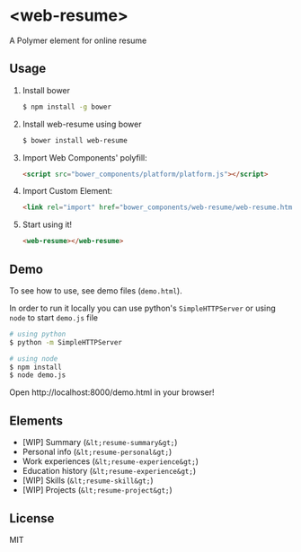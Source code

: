 # &lt;web-resume&gt;

A Polymer element for online resume

## Usage

1. Install bower

   ```sh
   $ npm install -g bower
   ```

2. Install web-resume using bower

   ```sh
   $ bower install web-resume
   ```

3. Import Web Components' polyfill:

    ```html
    <script src="bower_components/platform/platform.js"></script>
    ```

4. Import Custom Element:

    ```html
    <link rel="import" href="bower_components/web-resume/web-resume.html">
    ```

5. Start using it!

    ```html
    <web-resume></web-resume>
    ```

## Demo

To see how to use, see demo files (`demo.html`).

In order to run it locally you can use python's `SimpleHTTPServer` or using `node` to start `demo.js` file 

```sh
# using python
$ python -m SimpleHTTPServer

# using node
$ npm install
$ node demo.js
```

Open http://localhost:8000/demo.html in your browser!

## Elements

- [WIP] Summary (`&lt;resume-summary&gt;`)
- Personal info (`&lt;resume-personal&gt;`)
- Work experiences (`&lt;resume-experience&gt;`)
- Education history (`&lt;resume-experience&gt;`)
- [WIP] Skills (`&lt;resume-skill&gt;`)
- [WIP] Projects (`&lt;resume-project&gt;`)

## License

MIT

